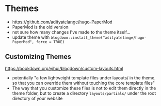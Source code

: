 # Themes

- https://github.com/adityatelange/hugo-PaperMod
- PaperMod is the old version
- not sure how many changes I've made to the theme itself...
- update theme with `blogdown::install_theme("adityatelange/hugo-PaperMod", force = TRUE)`


## Customizing Themes
https://bookdown.org/yihui/blogdown/custom-layouts.html

- potentially "a few lightweight template files under layouts/ in the theme, so that you can override them without touching the core template files"
- The way that you customize these files is not to edit them directly in the theme folder, but to create a directory `layouts/partials/` under the root directory of your website